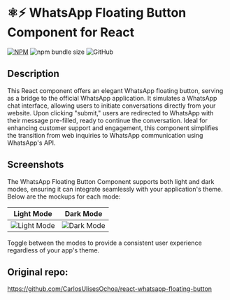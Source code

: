 # ⚛️⚡ WhatsApp Floating Button Component for React

[![NPM](https://img.shields.io/npm/v/@carlos8a/react-whatsapp-floating-button.svg)](https://www.npmjs.com/package/@carlos8a/react-whatsapp-floating-button)
![npm bundle size](https://img.shields.io/bundlephobia/minzip/%40carlos8a%2Freact-whatsapp-floating-button)
![GitHub](https://img.shields.io/github/license/CarlosUlisesOchoa/react-whatsapp-floating-button)

## Description

This React component offers an elegant WhatsApp floating button, serving as a bridge to the official WhatsApp application. It simulates a WhatsApp chat interface, allowing users to initiate conversations directly from your website. Upon clicking "submit," users are redirected to WhatsApp with their message pre-filled, ready to continue the conversation. Ideal for enhancing customer support and engagement, this component simplifies the transition from web inquiries to WhatsApp communication using WhatsApp's API.

## Screenshots

The WhatsApp Floating Button Component supports both light and dark modes, ensuring it can integrate seamlessly with your application's theme. Below are the mockups for each mode:

| Light Mode | Dark Mode |
|:----------:|:---------:|
| ![Light Mode](https://github.com/CarlosUlisesOchoa/react-whatsapp-floating-button/assets/26280134/b42b26c4-749c-4948-afe0-2dc8139b739f) | ![Dark Mode](https://github.com/CarlosUlisesOchoa/react-whatsapp-floating-button/assets/26280134/1d4fbafa-0c51-449b-8c60-aeaea45b5ea3) |

Toggle between the modes to provide a consistent user experience regardless of your app's theme.

## Original repo: 

https://github.com/CarlosUlisesOchoa/react-whatsapp-floating-button

